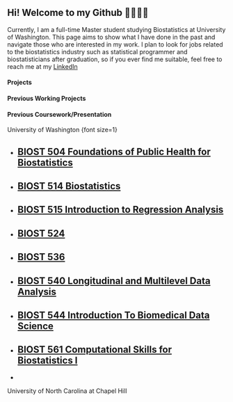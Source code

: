## Hi! Welcome to my Github 💖🐾🐾🐾

Currently, I am a full-time Master student studying Biostatistics at University of Washington. This page aims to show what I have done in the past and navigate those who are interested in my work. I plan to look for jobs related to the biostatistics industry such as statistical programmer and biostatisticians after graduation, so if you ever find me suitable, feel free to reach me at my <a href="https://www.linkedin.com/in/hantong-hu/">LinkedIn</a>

#### Projects

#### Previous Working Projects

#### Previous Coursework/Presentation
University of Washington
{font size=1}
- [BIOST 504 Foundations of Public Health for Biostatistics](https://github.com/hantongh/uw.biost.504)
  - 
- [BIOST 514 Biostatistics]()
  - 
- [BIOST 515 Introduction to Regression Analysis]()
  -
- [BIOST 524 ]()
  -
- [BIOST 536 ]()
  -
- [BIOST 540 Longitudinal and Multilevel Data Analysis]()
  -
- [BIOST 544 Introduction To Biomedical Data Science]()
  -
- [BIOST 561 Computational Skills for Biostatistics I]()
  -
- []()

University of North Carolina at Chapel Hill


<!---
hantongh/hantongh is a ✨ special ✨ repository because its `README.md` (this file) appears on your GitHub profile.
You can click the Preview link to take a look at your changes.

- 👋 Hi, I’m @hantongh
- 👀 I’m interested in ...
- 🌱 I’m currently learning ...
- 💞️ I’m looking to collaborate on ...
- 📫 How to reach me ...
--->
